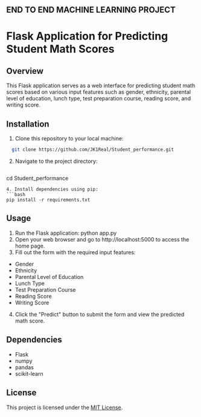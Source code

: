 ## END TO END MACHINE LEARNING PROJECT 

# Flask Application for Predicting Student Math Scores

## Overview
This Flask application serves as a web interface for predicting student math scores based on various input features such as gender, ethnicity, parental level of education, lunch type, test preparation course, reading score, and writing score.

## Installation
1. Clone this repository to your local machine:
```bash
  git clone https://github.com/JK1Real/Student_performance.git
```
2. Navigate to the project directory:
   ```bash
  cd Student_performance
  ```
4. Install dependencies using pip:
```bash
  pip install -r requirements.txt
```
## Usage
1. Run the Flask application:
  python app.py
2. Open your web browser and go to http://localhost:5000 to access the home page.
3. Fill out the form with the required input features:
- Gender
- Ethnicity
- Parental Level of Education
- Lunch Type
- Test Preparation Course
- Reading Score
- Writing Score
4. Click the "Predict" button to submit the form and view the predicted math score.

## Dependencies
- Flask
- numpy
- pandas
- scikit-learn


## License
This project is licensed under the [MIT License](LICENSE).

